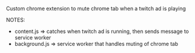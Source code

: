 Custom chrome extension to mute chrome tab when a twitch ad is playing

NOTES:

- content.js => catches when twitch ad is running, then sends message to service worker
- background.js => service worker that handles muting of chrome tab
